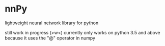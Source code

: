 # nnPy
lightweight neural network library for python


still work in progress (>w<)
currently only works on python 3.5 and above because it uses the "@" operator in numpy
